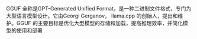 
GGUF 全称是GPT-Generated Unified Format，是一种二进制文件格式，专门为大型语言模型设计。它由Georgi Gerganov， llama.cpp 的创始人，提出和维护。GGUF 的主要目标是优化大型模型的存储和加载，提高推理效率，并简化模型的使用和部署

